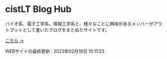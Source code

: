 # cistLT Blog Hub

バイオ系、電子工学系、情報工学系と、様々なことに興味があるメンバーがアウトプットとして書いたブログをまとめたサイトです。

[こちら →](https://cistlt-blog-hub.vercel.app/)

<update-at>WEBサイトの最終更新 : 2023年02月16日 15:11:23</update-at>
